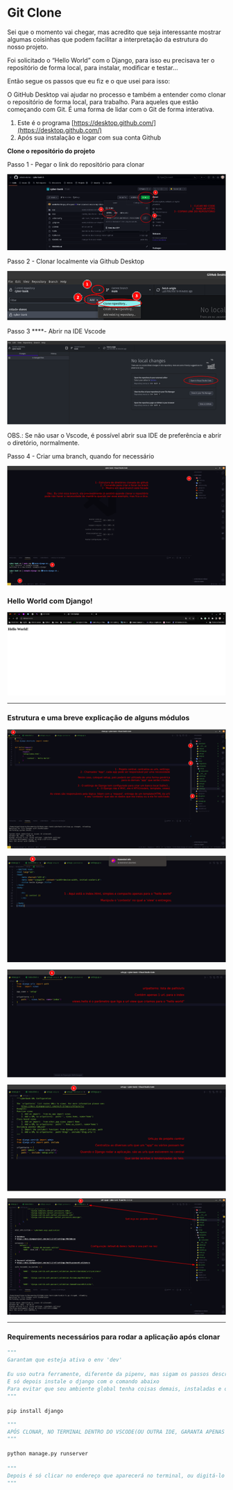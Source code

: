 # Git Clone

Sei que o momento vai chegar, mas acredito que seja interessante mostrar algumas coisinhas que podem facilitar a interpretação da estrutura do nosso projeto.

Foi solicitado o “Hello World” com o Django, para isso eu precisava ter o repositório de forma local, para instalar, modificar e testar…

Então segue os passos que eu fiz e o que usei para isso:

O GitHub Desktop vai ajudar no processo e também a entender como clonar o repositório de forma local, para trabalho. Para aqueles que estão começando com Git. É uma forma de lidar com o Git de forma interativa.

1. Este é o programa [https://desktop.github.com/](https://desktop.github.com/)
2. Após sua instalação e logar com sua conta Github

**Clone o repositório do projeto**

Passo 1 - Pegar o link do repositório para clonar

![clonando repositorio.png](Git%20Clone%20e5a2af9b4ebe4d49b13f977d80917ae8/clonando_repositorio.png)

Passo 2 - Clonar localmente via Github Desktop

![github_desktop1.png](Git%20Clone%20e5a2af9b4ebe4d49b13f977d80917ae8/github_desktop1.png)

Passo 3 ****- Abrir na IDE Vscode

![Untitled](Git%20Clone%20e5a2af9b4ebe4d49b13f977d80917ae8/Untitled.png)

OBS.: Se não usar o Vscode, é possível abrir sua IDE de preferência e abrir o diretório, normalmente.

Passo 4 - Criar uma branch, quando for necessário

![criando branch.png](Git%20Clone%20e5a2af9b4ebe4d49b13f977d80917ae8/criando_branch.png)

### **Hello World com Django!**

![Untitled](Git%20Clone%20e5a2af9b4ebe4d49b13f977d80917ae8/Untitled%201.png)

---

### Estrutura e uma breve explicação de alguns módulos

![Untitled](Git%20Clone%20e5a2af9b4ebe4d49b13f977d80917ae8/Untitled%202.png)

![Untitled](Git%20Clone%20e5a2af9b4ebe4d49b13f977d80917ae8/Untitled%203.png)

![Untitled](Git%20Clone%20e5a2af9b4ebe4d49b13f977d80917ae8/Untitled%204.png)

![Untitled](Git%20Clone%20e5a2af9b4ebe4d49b13f977d80917ae8/Untitled%205.png)

![Untitled](Git%20Clone%20e5a2af9b4ebe4d49b13f977d80917ae8/Untitled%206.png)

---

### Requirements necessários para rodar a aplicação após clonar

```python
"""
Garantam que esteja ativa o env 'dev'

Eu uso outra ferramente, diferente da pipenv, mas sigam os passos descritos no github
E só depois instale o django com o comando abaixo
Para evitar que seu ambiente global tenha coisas demais, instaladas e outras implicações
"""

pip install django
```

```python
"""
APÓS CLONAR, NO TERMINAL DENTRO DO VSCODE(OU OUTRA IDE, GARANTA APENAS QUE O TERMINAL ESTEJA NA RAIZ DO DIRETÓRIO), DIGITAR:
"""

python manage.py runserver

"""
Depois é só clicar no endereço que aparecerá no terminal, ou digitá-lo no navegador: http://127.0.0.1:8000/
"""
```